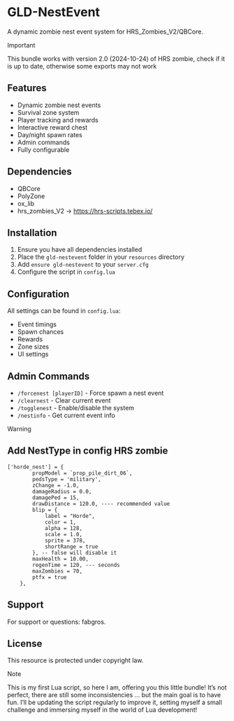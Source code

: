 # GLD-NestEvent

A dynamic zombie nest event system for HRS_Zombies_V2/QBCore.

> [!IMPORTANT]
> This bundle works with version 2.0 (2024-10-24) of HRS zombie, check if it is up to date, otherwise some exports may not work


## Features

- Dynamic zombie nest events
- Survival zone system
- Player tracking and rewards
- Interactive reward chest
- Day/night spawn rates
- Admin commands
- Fully configurable

## Dependencies

- QBCore
- PolyZone
- ox_lib
- hrs_zombies_V2 -> https://hrs-scripts.tebex.io/

## Installation

1. Ensure you have all dependencies installed
2. Place the `gld-nestevent` folder in your `resources` directory
3. Add `ensure gld-nestevent` to your `server.cfg`
4. Configure the script in `config.lua`

## Configuration

All settings can be found in `config.lua`:
- Event timings
- Spawn chances
- Rewards
- Zone sizes
- UI settings

## Admin Commands

- `/forcenest [playerID]` - Force spawn a nest event
- `/clearnest` - Clear current event
- `/togglenest` - Enable/disable the system
- `/nestinfo` - Get current event info
>[!WARNING]
>## Add NestType in config HRS zombie
```
['horde_nest'] = {
        propModel = `prop_pile_dirt_06`,
        pedsType = 'military',
        zChange = -1.0,
        damageRadius = 0.0,
        damagePed = 15,
        drawDistance = 120.0, ---- recommended value
        blip = {
            label = "Horde",
            color = 1,
            alpha = 128,
            scale = 1.0,
            sprite = 378,
            shortRange = true  
        }, -- false will disable it
        maxHealth = 10.00,
        regenTime = 120, --- seconds
        maxZombies = 70,
        ptfx = true
    },
```

## Support

For support or questions: fabgros.

## License

This resource is protected under copyright law.

> [!NOTE]
> This is my first Lua script, so here I am, offering you this little bundle! It’s not perfect, there are still some inconsistencies ... but the main goal is to have fun. I’ll be updating the script regularly to improve it, setting myself a small challenge and immersing myself in the world of Lua development!
